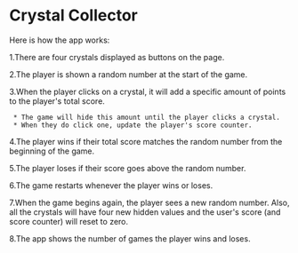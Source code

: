 # Crystal Collector

Here is how the app works:

1.There are four crystals displayed as buttons on the page.

2.The player is shown a random number at the start of the game.

3.When the player clicks on a crystal, it will add a specific amount of points to the player's total score. 

     * The game will hide this amount until the player clicks a crystal.
     * When they do click one, update the player's score counter.

4.The player wins if their total score matches the random number from the beginning of the game.

5.The player loses if their score goes above the random number.

6.The game restarts whenever the player wins or loses.

7.When the game begins again, the player sees a new random number. Also, all the crystals will have four new hidden values and the user's score (and score counter) will reset to zero.

8.The app shows the number of games the player wins and loses. 